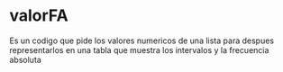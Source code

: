 # valorFA
Es un codigo que pide los valores numericos de 
una lista para despues representarlos en una tabla
que muestra los intervalos y la frecuencia absoluta
